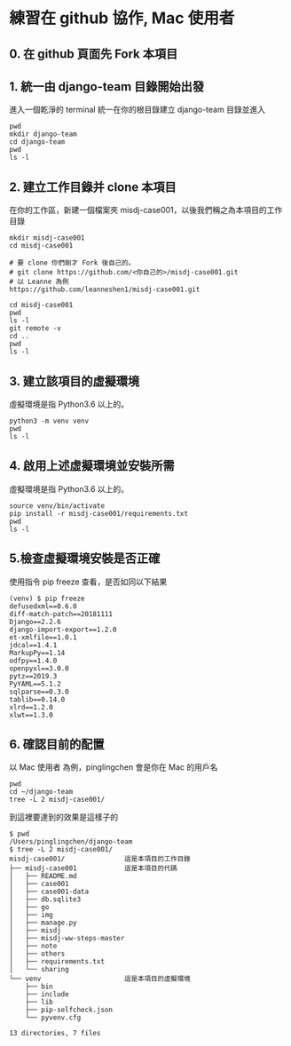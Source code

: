 
# 練習在 github 協作, Mac 使用者
## 0. 在 github 頁面先  Fork 本項目




## 1. 統一由 django-team 目錄開始出發
進入一個乾淨的 terminal
統一在你的根目錄建立 django-team 目錄並進入 
```
pwd
mkdir django-team
cd django-team
pwd
ls -l
```


## 2. 建立工作目錄并 clone 本項目
在你的工作區，新建一個檔案夾 misdj-case001，以後我們稱之為本項目的工作目錄


```
mkdir misdj-case001
cd misdj-case001

# 要 clone 你們剛才 Fork 後自己的。
# git clone https://github.com/<你自己的>/misdj-case001.git 
# 以 Leanne 為例
https://github.com/leanneshen1/misdj-case001.git

cd misdj-case001
pwd
ls -l
git remote -v
cd ..
pwd
ls -l
```

## 3. 建立該項目的虛擬環境
虛擬環境是指 Python3.6 以上的。


```
python3 -m venv venv
pwd
ls -l
```
## 4. 啟用上述虛擬環境並安裝所需
虛擬環境是指 Python3.6 以上的。


```
source venv/bin/activate
pip install -r misdj-case001/requirements.txt
pwd
ls -l
```

## 5.檢查虛擬環境安裝是否正確

使用指令  pip freeze 查看，是否如同以下結果
```
(venv) $ pip freeze
defusedxml==0.6.0
diff-match-patch==20181111
Django==2.2.6
django-import-export==1.2.0
et-xmlfile==1.0.1
jdcal==1.4.1
MarkupPy==1.14
odfpy==1.4.0
openpyxl==3.0.0
pytz==2019.3
PyYAML==5.1.2
sqlparse==0.3.0
tablib==0.14.0
xlrd==1.2.0
xlwt==1.3.0
```

## 6. 確認目前的配置
以 Mac 使用者 為例，pinglingchen 會是你在 Mac 的用戶名
```
pwd
cd ~/django-team
tree -L 2 misdj-case001/
```



到這裡要達到的效果是這樣子的



```
$ pwd
/Users/pinglingchen/django-team
$ tree -L 2 misdj-case001/
misdj-case001/               這是本項目的工作目錄
├── misdj-case001            這是本項目的代碼
│   ├── README.md
│   ├── case001
│   ├── case001-data
│   ├── db.sqlite3
│   ├── go
│   ├── img
│   ├── manage.py
│   ├── misdj
│   ├── misdj-ww-steps-master
│   ├── note
│   ├── others
│   ├── requirements.txt
│   └── sharing
└── venv                     這是本項目的虛擬環境
    ├── bin
    ├── include
    ├── lib
    ├── pip-selfcheck.json
    └── pyvenv.cfg

13 directories, 7 files
```
